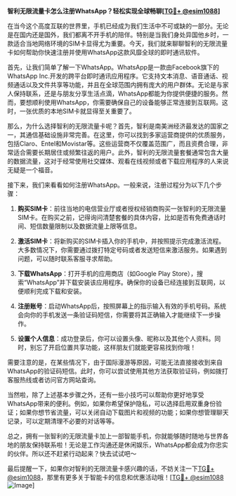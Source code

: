 **智利无限流量卡怎么注册WhatsApp？轻松实现全球畅聊[[TG💪+ @esim1088](https://t.me/s/esim1088)]**

在当今这个高度互联的世界里，手机已经成为我们生活中不可或缺的一部分。无论是在国内还是国外，我们都离不开手机的陪伴。特别是当我们身处异国他乡时，一款适合当地网络环境的SIM卡显得尤为重要。今天，我们就来聊聊智利的无限流量卡如何帮助你快速注册并使用WhatsApp这款风靡全球的即时通讯软件。

首先，让我们简单了解一下WhatsApp。WhatsApp是一款由Facebook旗下的WhatsApp Inc.开发的跨平台即时通讯应用程序。它支持文本消息、语音通话、视频通话以及文件共享等功能，并且在全球范围内拥有庞大的用户群体。无论是与家人保持联系，还是与朋友分享生活点滴，WhatsApp都能为你提供便捷的服务。然而，要想顺利使用WhatsApp，你需要确保自己的设备能够正常连接到互联网。这时，一张优质的本地SIM卡就显得至关重要了。

那么，为什么选择智利的无限流量卡呢？首先，智利是南美洲经济最发达的国家之一，其通信基础设施非常完善。在这里，你可以找到多家运营商提供的优质服务，包括Claro、Entel和Movistar等。这些运营商不仅覆盖范围广，而且资费合理，非常适合需要长期居住或频繁往返的用户。此外，智利的无限流量套餐通常包含大量的数据流量，这对于经常使用社交媒体、观看在线视频或者下载应用程序的人来说无疑是一个福音。

接下来，我们来看看如何注册WhatsApp。一般来说，注册过程分为以下几个步骤：

1. **购买SIM卡**：前往当地的电信营业厅或者授权经销商购买一张智利的无限流量SIM卡。在购买之前，记得询问清楚套餐的具体内容，比如是否有免费通话时间、短信数量限制以及数据流量上限等信息。

2. **激活SIM卡**：将新购买的SIM卡插入你的手机中，并按照提示完成激活流程。大多数情况下，你需要通过拨打特定号码或者发送短信来激活服务。如果遇到问题，可以随时联系客服寻求帮助。

3. **下载WhatsApp**：打开手机的应用商店（如Google Play Store），搜索“WhatsApp”并下载安装该应用程序。确保你的设备已经连接到互联网，以便顺利完成下载和安装。

4. **注册账号**：启动WhatsApp后，按照屏幕上的指示输入有效的手机号码。系统会向你的手机发送一条验证码短信，你需要将其正确输入才能继续下一步操作。

5. **设置个人信息**：成功登录后，你可以设置头像、昵称以及其他个人资料。同时，别忘了开启位置共享功能，这样朋友们就能更容易找到你哦！

需要注意的是，在某些情况下，由于国际漫游等原因，可能无法直接接收到来自WhatsApp的验证码短信。此时，你可以尝试使用其他方法获取验证码，例如拨打客服热线或者访问官方网站查询。

当然啦，除了上述基本步骤之外，还有一些小技巧可以帮助你更好地享受WhatsApp带来的便利。例如，如果你希望保护隐私，可以选择启用双重身份验证；如果你想节省流量，可以关闭自动下载图片和视频的功能；如果你想管理聊天记录，可以定期清理不必要的对话等等。

总之，拥有一张智利的无限流量卡加上一部智能手机，你就能够随时随地与世界各地的朋友保持联系啦！无论是工作沟通还是休闲娱乐，WhatsApp都会成为你忠实的伙伴。所以还不赶紧行动起来？快去试试吧～

最后提醒一下，如果你对智利的无限流量卡感兴趣的话，不妨关注一下[TG💪+ @esim1088](https://t.me/s/esim1088)，那里有更多关于智能卡的信息和优惠活动哦！[[TG💪+ @esim1088](https://t.me/s/esim1088) ![Image](https://i.postimg.cc/4NQfJmqS/Snipaste-2025-05-13-00-14-12.png)]